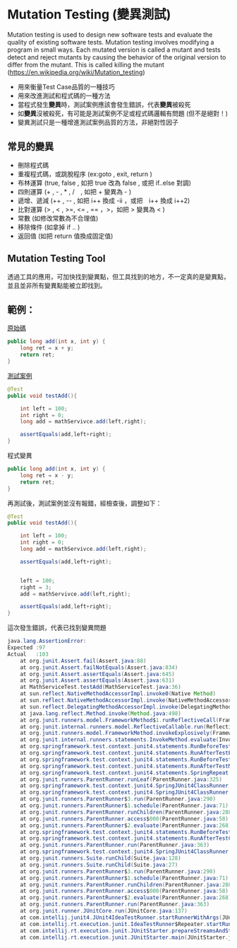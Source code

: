 # Mutation Testing (變異測試)
Mutation testing is used to design new software tests and evaluate the quality of existing software tests. Mutation testing involves modifying a program in small ways. Each mutated version is called a mutant and tests detect and reject mutants by causing the behavior of the original version to differ from the mutant. This is called killing the mutant
(https://en.wikipedia.org/wiki/Mutation_testing) 
    
- 用來衡量Test Case品質的一種技巧
- 用來改進測試和程式碼的一種方法
- 當程式發生**變異**時，測試案例應該會發生錯誤，代表**變異**被殺死
- 如**變異**沒被殺死，有可能是測試案例不足或程式碼邏輯有問題 (但不是絕對！)
- 變異測試只是一種增進測試案例品質的方法，非絕對性因子


## 常見的變異
- 刪除程式碼
- 重複程式碼，或跳脫程序 (ex:goto , exit, return )
- 布林運算 (true, false , 如把 true 改為 false , 或把 if..else 對調)
- 四則運算 (+ , - , * , /　, 如把 + 變異為 - )
- 遞增、遞減 (++ , -- , 如把 i++ 換成 -ii ，或把　i++ 換成 i++2)
- 比對運算 (> , < , >=, <= , == ，>，如把 > 變異為 < )
- 常數 (如修改常數為不合理值)
- 移除條件 (如拿掉 if .. )
- 返回值 (如把 return 值換成固定值)

## Mutation Testing Tool
透過工具的應用，可加快找到變異點，但工具找到的地方，不一定真的是變異點，並且並非所有變異點能被立即找到。

## 範例：

[原始碼](src/main/java/tw/noah/mutaion/testing/example/service/impl/MathServivceImpl.java)
```java
public long add(int x, int y) {
	long ret = x + y;
	return ret;
}
```
[測試案例](src/test/java/tw/noah/mutaion/testing/example/service/test/MathServiceTest.java)
```java
@Test
public void testAdd(){

	int left = 100;
	int right = 0;
	long add = mathServivce.add(left,right);

	assertEquals(add,left+right);
}
```
程式變異
```java
public long add(int x, int y) {
	long ret = x - y;
	return ret;
}
```
再測試後，測試案例並沒有報錯，經檢查後，調整如下：
```java
@Test
public void testAdd(){

	int left = 100;
	int right = 0;
	long add = mathServivce.add(left,right);

	assertEquals(add,left+right);


	left = 100;
	right = 3;
	add = mathServivce.add(left,right);

	assertEquals(add,left+right);
}
```
這次發生錯誤，代表已找到變異問題
```java
java.lang.AssertionError: 
Expected :97
Actual   :103
	at org.junit.Assert.fail(Assert.java:88)
	at org.junit.Assert.failNotEquals(Assert.java:834)
	at org.junit.Assert.assertEquals(Assert.java:645)
	at org.junit.Assert.assertEquals(Assert.java:631)
	at MathServiceTest.testAdd(MathServiceTest.java:36)
	at sun.reflect.NativeMethodAccessorImpl.invoke0(Native Method)
	at sun.reflect.NativeMethodAccessorImpl.invoke(NativeMethodAccessorImpl.java:62)
	at sun.reflect.DelegatingMethodAccessorImpl.invoke(DelegatingMethodAccessorImpl.java:43)
	at java.lang.reflect.Method.invoke(Method.java:498)
	at org.junit.runners.model.FrameworkMethod$1.runReflectiveCall(FrameworkMethod.java:50)
	at org.junit.internal.runners.model.ReflectiveCallable.run(ReflectiveCallable.java:12)
	at org.junit.runners.model.FrameworkMethod.invokeExplosively(FrameworkMethod.java:47)
	at org.junit.internal.runners.statements.InvokeMethod.evaluate(InvokeMethod.java:17)
	at org.springframework.test.context.junit4.statements.RunBeforeTestExecutionCallbacks.evaluate(RunBeforeTestExecutionCallbacks.java:73)
	at org.springframework.test.context.junit4.statements.RunAfterTestExecutionCallbacks.evaluate(RunAfterTestExecutionCallbacks.java:83)
	at org.springframework.test.context.junit4.statements.RunBeforeTestMethodCallbacks.evaluate(RunBeforeTestMethodCallbacks.java:75)
	at org.springframework.test.context.junit4.statements.RunAfterTestMethodCallbacks.evaluate(RunAfterTestMethodCallbacks.java:86)
	at org.springframework.test.context.junit4.statements.SpringRepeat.evaluate(SpringRepeat.java:84)
	at org.junit.runners.ParentRunner.runLeaf(ParentRunner.java:325)
	at org.springframework.test.context.junit4.SpringJUnit4ClassRunner.runChild(SpringJUnit4ClassRunner.java:251)
	at org.springframework.test.context.junit4.SpringJUnit4ClassRunner.runChild(SpringJUnit4ClassRunner.java:97)
	at org.junit.runners.ParentRunner$3.run(ParentRunner.java:290)
	at org.junit.runners.ParentRunner$1.schedule(ParentRunner.java:71)
	at org.junit.runners.ParentRunner.runChildren(ParentRunner.java:288)
	at org.junit.runners.ParentRunner.access$000(ParentRunner.java:58)
	at org.junit.runners.ParentRunner$2.evaluate(ParentRunner.java:268)
	at org.springframework.test.context.junit4.statements.RunBeforeTestClassCallbacks.evaluate(RunBeforeTestClassCallbacks.java:61)
	at org.springframework.test.context.junit4.statements.RunAfterTestClassCallbacks.evaluate(RunAfterTestClassCallbacks.java:70)
	at org.junit.runners.ParentRunner.run(ParentRunner.java:363)
	at org.springframework.test.context.junit4.SpringJUnit4ClassRunner.run(SpringJUnit4ClassRunner.java:190)
	at org.junit.runners.Suite.runChild(Suite.java:128)
	at org.junit.runners.Suite.runChild(Suite.java:27)
	at org.junit.runners.ParentRunner$3.run(ParentRunner.java:290)
	at org.junit.runners.ParentRunner$1.schedule(ParentRunner.java:71)
	at org.junit.runners.ParentRunner.runChildren(ParentRunner.java:288)
	at org.junit.runners.ParentRunner.access$000(ParentRunner.java:58)
	at org.junit.runners.ParentRunner$2.evaluate(ParentRunner.java:268)
	at org.junit.runners.ParentRunner.run(ParentRunner.java:363)
	at org.junit.runner.JUnitCore.run(JUnitCore.java:137)
	at com.intellij.junit4.JUnit4IdeaTestRunner.startRunnerWithArgs(JUnit4IdeaTestRunner.java:68)
	at com.intellij.rt.execution.junit.IdeaTestRunner$Repeater.startRunnerWithArgs(IdeaTestRunner.java:47)
	at com.intellij.rt.execution.junit.JUnitStarter.prepareStreamsAndStart(JUnitStarter.java:242)
	at com.intellij.rt.execution.junit.JUnitStarter.main(JUnitStarter.java:70)
```